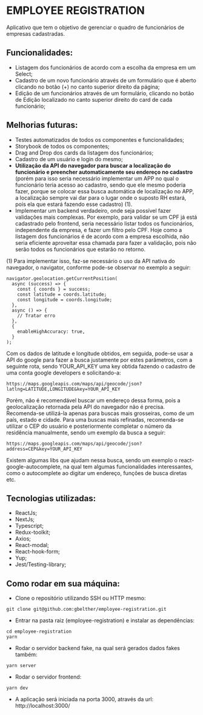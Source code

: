 # EMPLOYEE REGISTRATION
Aplicativo que tem o objetivo de gerenciar o quadro de funcionários de empresas cadastradas.

## Funcionalidades:
- Listagem dos funcionários de acordo com a escolha da empresa em um Select;
- Cadastro de um novo funcionário através de um formulário que é aberto clicando no botão (+) no canto superior direito da página;
- Edição de um funcionários através de um formulário, clicando no botão de Edição localizado no canto superior direito do card de cada funcionário;

## Melhorias futuras:
- Testes automatizados de todos os componentes e funcionalidades;
- Storybook de todos os componentes;
- Drag and Drop dos cards da listagem dos funcionários;
- Cadastro de um usuário e login do mesmo;
- <b>Utilização da API do navegador para buscar a localização do funcionário e preencher automaticamente seu endereço no cadastro</b> (porém para isso seria necessário implementar um APP no qual o funcionário teria acesso ao cadastro, sendo que ele mesmo poderia fazer, porque se colocar essa busca automática de localização no APP, a localização sempre vai dar para o lugar onde o suposto RH estará, pois ela que estará fazendo esse cadastro) (1).
- Implementar um backend verdadeiro, onde seja possível fazer validações mais complexas. Por exemplo, para validar se um CPF já está cadastrado pelo frontend, seria necessário listar todos os funcionários, independente da empresa, e fazer um filtro pelo CPF. Hoje como a listagem dos funcionários é de acordo com a empresa escolhida, não seria eficiente aproveitar essa chamada para fazer a validação, pois não serão todos os funcionários que estarão no retorno.

(1) Para implementar isso, faz-se necessário o uso da API nativa do navegador, o navigator, conforme pode-se observar no exemplo a seguir:
```
navigator.geolocation.getCurrentPosition(
  async (success) => {
    const { coords } = success;
    const latitude = coords.latitude;
    const longitude = coords.longitude;
  },
  async () => {
    // Tratar erro
  },
  {
    enableHighAccuracy: true,
  }
);
```
Com os dados de latitude e longitude obtidos, em seguida, pode-se usar a API do google para fazer a busca justamente por estes parâmetros, com a seguinte rota, sendo YOUR_API_KEY uma key obtida fazendo o cadastro de uma conta google developers e solicitando-a:
```
https://maps.googleapis.com/maps/api/geocode/json?latlng=LATITUDE,LONGITUDE&key=YOUR_API_KEY
```
Porém, não é recomendável buscar um endereço dessa forma, pois a geolocalização retornada pela API do navegador não é precisa. Recomenda-se utilizá-la apenas para buscas mais grosseiras, como de um país, estado e cidade. Para uma buscas mais refinadas, recomenda-se utilizar o CEP do usuário e posteriormente completar o número da residência manualmente, sendo um exemplo da busca a seguir:
```
https://maps.googleapis.com/maps/api/geocode/json?address=CEP&key=YOUR_API_KEY
```
Existem algumas libs que ajudam nessa busca, sendo um exemplo o react-google-autocomplete, na qual tem algumas funcionalidades interessantes, como o autocomplete ao digitar um endereço, funções de busca diretas etc.

## Tecnologias utilizadas:
- ReactJs;
- NextJs;
- Typescript;
- Redux-toolkit;
- Axios;
- React-modal;
- React-hook-form;
- Yup;
- Jest/Testing-library;

## Como rodar em sua máquina:
- Clone o repositório utilizando SSH ou HTTP mesmo:
```
git clone git@github.com:gbelther/employee-registration.git
```
- Entrar na pasta raiz (employee-registration) e instalar as dependências:
```
cd employee-registration
yarn
```
- Rodar o servidor backend fake, na qual será gerados dados fakes também:
```
yarn server
```
- Rodar o servidor frontend:
```
yarn dev
```
- A aplicação será iniciada na porta 3000, através da url: http://localhost:3000/
